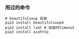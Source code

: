 ### 用过的命令

```shell
# beautifulsoup 安装
pip3 install beautifulsoup4
pip3 install lxml # 安装时timeout
pip3 install aiohttp
```